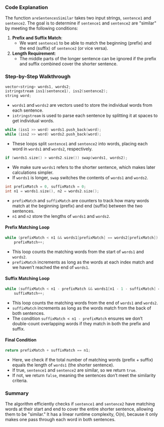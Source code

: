 ### Code Explanation

The function `areSentencesSimilar` takes two input strings, `sentence1` and `sentence2`. The goal is to determine if `sentence1` and `sentence2` are "similar" by meeting the following conditions:

1. **Prefix and Suffix Match**: 
   - We want `sentence1` to be able to match the beginning (prefix) and the end (suffix) of `sentence2` (or vice versa).
2. **Length Requirement**: 
   - The middle parts of the longer sentence can be ignored if the prefix and suffix combined cover the shorter sentence.

### Step-by-Step Walkthrough

```cpp
vector<string> words1, words2;
istringstream iss1(sentence1), iss2(sentence2);
string word;
```
- `words1` and `words2` are vectors used to store the individual words from each sentence.
- `istringstream` is used to parse each sentence by splitting it at spaces to get individual words.
  
```cpp
while (iss1 >> word) words1.push_back(word);
while (iss2 >> word) words2.push_back(word);
```
- These loops split `sentence1` and `sentence2` into words, placing each word in `words1` and `words2`, respectively.

```cpp
if (words1.size() > words2.size()) swap(words1, words2);
```
- We make sure `words1` refers to the shorter sentence, which makes later calculations simpler. 
- If `words1` is longer, `swap` switches the contents of `words1` and `words2`.

```cpp
int prefixMatch = 0, suffixMatch = 0;
int n1 = words1.size(), n2 = words2.size();
```
- `prefixMatch` and `suffixMatch` are counters to track how many words match at the beginning (prefix) and end (suffix) between the two sentences.
- `n1` and `n2` store the lengths of `words1` and `words2`.

#### Prefix Matching Loop
```cpp
while (prefixMatch < n1 && words1[prefixMatch] == words2[prefixMatch]) 
    prefixMatch++;
```
- This loop counts the matching words from the start of `words1` and `words2`.
- `prefixMatch` increments as long as the words at each index match and we haven’t reached the end of `words1`.

#### Suffix Matching Loop
```cpp
while (suffixMatch < n1 - prefixMatch && words1[n1 - 1 - suffixMatch] == words2[n2 - 1 - suffixMatch]) 
    suffixMatch++;
```
- This loop counts the matching words from the end of `words1` and `words2`.
- `suffixMatch` increments as long as the words match from the back of both sentences.
- The condition `suffixMatch < n1 - prefixMatch` ensures we don’t double-count overlapping words if they match in both the prefix and suffix.

#### Final Condition
```cpp
return prefixMatch + suffixMatch == n1;
```
- Here, we check if the total number of matching words (prefix + suffix) equals the length of `words1` (the shorter sentence).
- If true, `sentence1` and `sentence2` are similar, so we return `true`.
- If not, we return `false`, meaning the sentences don’t meet the similarity criteria. 

### Summary
The algorithm efficiently checks if `sentence1` and `sentence2` have matching words at their start and end to cover the entire shorter sentence, allowing them to be "similar." It has a linear runtime complexity, O(n), because it only makes one pass through each word in both sentences.